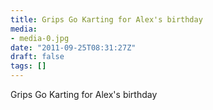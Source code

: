 ```yaml
---
title: Grips Go Karting for Alex's birthday
media:
- media-0.jpg
date: "2011-09-25T08:31:27Z"
draft: false
tags: []
---
```

Grips Go Karting for Alex's birthday
